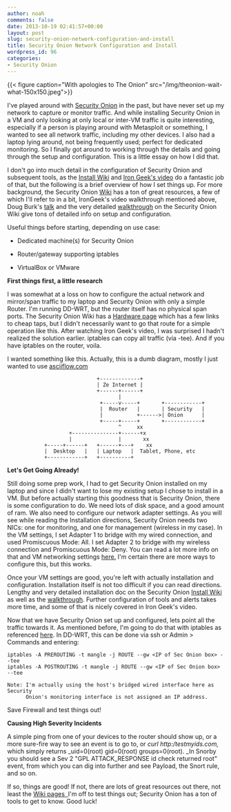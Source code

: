 ```yaml
---
author: noah
comments: false
date: 2013-10-19 02:41:57+00:00
layout: post
slug: security-onion-network-configuration-and-install
title: Security Onion Network Configuration and Install
wordpress_id: 96
categories:
- Security Onion
---
```


{{< figure caption="With apologies to The Onion" src="/img/theonion-wait-what-150x150.jpeg">}} 

I've played around with [Security Onion](http://securityonion.blogspot.com/) in the past, but have never set up my network to capture or monitor traffic. And while installing Security Onion in a VM and only looking at only local or inter-VM traffic is quite interesting, especially if a person is playing around with Metasploit or something, I wanted to see all network traffic, including my other devices. I also had a laptop lying around, not being frequently used; perfect for dedicated monitoring. So I finally got around to working through the details and going through the setup and configuration. This is a little essay on how I did that.

I don't go into much detail in the configuration of Security Onion and subsequent tools, as the [Install Wiki](http://code.google.com/p/security-onion/wiki/Installation) and [Iron Geek's video](http://www.irongeek.com/i.php?page=videos/basic-setup-of-security-onion-snort-snorby-barnyard-pulledpork-daemonlogger) do a fantastic job of that, but the following is a brief overview of how I set things up. For more background, the Security Onion [Wiki](http://code.google.com/p/security-onion/w/list) has a ton of great resources, a few of which I'll refer to in a bit, IronGeek's video walkthrough mentioned above, Doug Burk's [talk](http://www.irongeek.com/i.php?page=videos/derbycon2/2-2-9-doug-burks-security-onion-network-security-monitoring-in-minutes) and the very detailed [walkthrough](http://code.google.com/p/security-onion/wiki/IntroductionWalkthrough) on the Security Onion Wiki give tons of detailed info on setup and configuration.

Useful things before starting, depending on use case:



	
  * Dedicated machine(s) for Security Onion

	
  * Router/gateway supporting iptables

	
  * VirtualBox or VMware


**First things first, a little research**

I was somewhat at a loss on how to configure the actual network and mirror/span traffic to my laptop and Security Onion with only a simple Router. I'm running DD-WRT, but the router itself has no physical span ports. The Security Onion Wiki has a [Hardware page](http://code.google.com/p/security-onion/wiki/Hardware) which has a few links to cheap taps, but I didn't necessarily want to go that route for a simple operation like this. After watching Iron Geek's video, I was surprised I hadn't realized the solution earlier. iptables can copy all traffic (via -tee). And if you have iptables on the router, voila.

I wanted something like this. Actually, this is a dumb diagram, mostly I just wanted to use [asciiflow.com](http://www.asciiflow.com)

    
                                 +-------------+
                                 | Ze Internet |
                                 +------+------+
                                        |
                                  +-----v-----+       +------------+
                                  |  Router   |       | Security   |
                                  |           +------>| Onion      |
                                  +-----+-----+       +------------+
                                        ^     xx
                        +---------------+------+x
                        |               |       xx
                +-----+------+   +------+---+    xx
                |  Desktop   |   | Laptop   |  Tablet, Phone, etc
                +------------+   +----------+


**Let's Get Going Already!**

Still doing some prep work, I had to get Security Onion installed on my laptop and since I didn't want to lose my existing setup I chose to install in a VM. But before actually starting this goodness that is Security Onion, there is some configuration to do. We need lots of disk space, and a good amount of ram. We also need to configure our network adapter settings. As you will see while reading the Installation directions, Security Onion needs two NICs: one for monitoring, and one for management (wireless in my case). In the VM settings, I set Adapter 1 to bridge with my wired connection, and used Promiscuous Mode: All. I set Adapter 2 to bridge with my wireless connection and Promiscuous Mode: Deny. You can read a lot more info on that and VM networking settings [here.](http://www.virtualbox.org/manual/ch06.html#network_bridged.) I'm certain there are more ways to configure this, but this works.

Once your VM settings are good, you're left with actually installation and configuration. Installation itself is not too difficult if you can read directions. Lengthy and very detailed installation doc on the Security Onion [Install Wiki ](http://code.google.com/p/security-onion/wiki/Installation)as well as the [walkthrough](http://code.google.com/p/security-onion/wiki/IntroductionWalkthrough). Further configuration of tools and alerts takes more time, and some of that is nicely covered in Iron Geek's video.

Now that we have Security Onion set up and configured, lets point all the traffic towards it. As mentioned before, I'm going to do that with iptables as referenced [here](http://www.myopenrouter.com/article/10917/Port-Mirroring-Span-Port-Monitor-Port-with-iptables-on-NETGEAR-WGR614L/). In DD-WRT, this can be done via ssh or Admin > Commands and entering:

    
    iptables -A PREROUTING -t mangle -j ROUTE --gw <IP of Sec Onion box> --tee    
    iptables -A POSTROUTING -t mangle -j ROUTE --gw <IP of Sec Onion box> --tee
    
    Note: I'm actually using the host's bridged wired interface here as Security 
          Onion's monitoring interface is not assigned an IP address.


Save Firewall and test things out!

**Causing High Severity Incidents**

A simple ping from one of your devices to the router should show up, or a more sure-fire way to see an event is to go to, or _curl_ _http:/testmyids.com,_ which simply returns _uid=0(root) gid=0(root) groups=0(root). _In Snorby you should see a Sev 2 "GPL ATTACK_RESPONSE id check returned root" event, from which you can dig into further and see Payload, the Snort rule, and so on.

If so, things are good! If not, there are lots of great resources out there, not least the [Wiki pages  ](http://code.google.com/p/security-onion/w/list.)I'm off to test things out; Security Onion has a ton of tools to get to know. Good luck!
